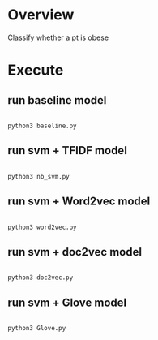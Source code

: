 # Overview
Classify whether a pt is obese
# Execute
## run baseline model
<pre><code>
python3 baseline.py
</pre></code>
## run svm + TFIDF model
<pre><code>
python3 nb_svm.py
</pre></code>
## run svm + Word2vec model
<pre><code>
python3 word2vec.py
</pre></code>
## run svm + doc2vec model
<pre><code>
python3 doc2vec.py
</pre></code>
## run svm + Glove model
<pre><code>
python3 Glove.py
</pre></code>
